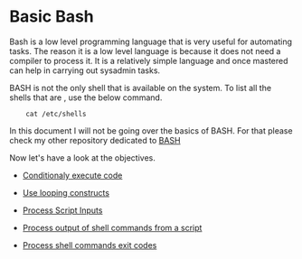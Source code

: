 # Basic Bash

Bash is a low level programming language that is very useful for automating tasks. The reason it is a low level language is because it does not need a compiler to process it. 
It is a relatively simple language and once mastered can help in carrying out sysadmin tasks. 

BASH is not the only shell that is available on the system. To list all the shells that are , use the below command. 

		cat /etc/shells

In this document I will not be going over the basics of BASH. For that please check my other repository dedicated to [BASH](https://github.com/doctypehuman/bash)

Now let's have a look at the objectives.

- [Conditionaly execute code](#conditionaly-execute-code)

- [Use looping constructs](#use-looping-constructs)

- [Process Script Inputs](process-script-inputs)

- [Process output of shell commands from a script](process-out-of-shell-commands-from-a-script)

- [Process shell commands exit codes ](Process-shell-commands-exit-codes)



